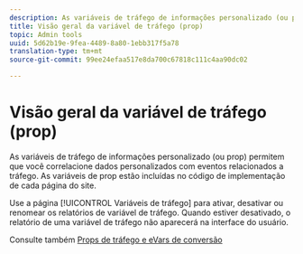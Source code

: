 ```yaml
---
description: As variáveis de tráfego de informações personalizado (ou prop) permitem que você correlacione dados personalizados com eventos relacionados a tráfego. As variáveis de prop estão incluídas no código de implementação de cada página do site.
title: Visão geral da variável de tráfego (prop)
topic: Admin tools
uuid: 5d62b19e-9fea-4489-8a80-1ebb317f5a78
translation-type: tm+mt
source-git-commit: 99ee24efaa517e8da700c67818c111c4aa90dc02

---
```



# Visão geral da variável de tráfego (prop)

As variáveis de tráfego de informações personalizado (ou prop) permitem que você correlacione dados personalizados com eventos relacionados a tráfego. As variáveis de prop estão incluídas no código de implementação de cada página do site.

Use a página [!UICONTROL Variáveis de tráfego] para ativar, desativar ou renomear os relatórios de variável de tráfego. Quando estiver desativado, o relatório de uma variável de tráfego não aparecerá na interface do usuário.

Consulte também [Props de tráfego e eVars de conversão](/help/implement/analytics-terminology-basics/c-props-evars/props-evars.md)
